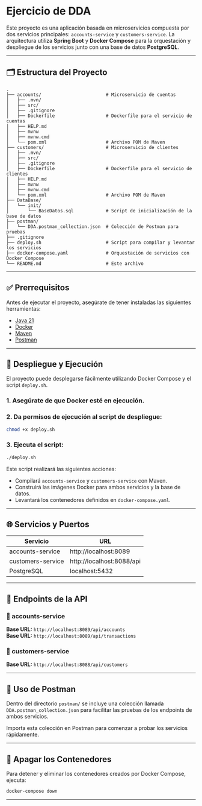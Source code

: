 # Ejercicio de DDA

Este proyecto es una aplicación basada en microservicios compuesta por dos servicios principales: `accounts-service` y `customers-service`. La arquitectura utiliza **Spring Boot** y **Docker Compose** para la orquestación y despliegue de los servicios junto con una base de datos **PostgreSQL**.

---

## 🗂️ Estructura del Proyecto

```
.
├── accounts/                        # Microservicio de cuentas
│   ├── .mvn/
│   ├── src/
│   ├── .gitignore
│   ├── Dockerfile                   # Dockerfile para el servicio de cuentas
│   ├── HELP.md
│   ├── mvnw
│   ├── mvnw.cmd
│   └── pom.xml                      # Archivo POM de Maven
├── customers/                       # Microservicio de clientes
│   ├── .mvn/
│   ├── src/
│   ├── .gitignore
│   ├── Dockerfile                   # Dockerfile para el servicio de clientes
│   ├── HELP.md
│   ├── mvnw
│   ├── mvnw.cmd
│   └── pom.xml                      # Archivo POM de Maven
├── DataBase/
│   └── init/
│       └── BaseDatos.sql            # Script de inicialización de la base de datos
├── postman/
│   └── DDA.postman_collection.json  # Colección de Postman para pruebas
├── .gitignore
├── deploy.sh                        # Script para compilar y levantar los servicios
├── docker-compose.yaml              # Orquestación de servicios con Docker Compose
└── README.md                        # Este archivo
```

---

## ✅ Prerrequisitos

Antes de ejecutar el proyecto, asegúrate de tener instaladas las siguientes herramientas:

- [Java 21](https://jdk.java.net/21/)
- [Docker](https://www.docker.com/)
- [Maven](https://maven.apache.org/)
- [Postman](https://www.postman.com/)

---

## 🚀 Despliegue y Ejecución

El proyecto puede desplegarse fácilmente utilizando Docker Compose y el script `deploy.sh`.

### 1. Asegúrate de que Docker esté en ejecución.

### 2. Da permisos de ejecución al script de despliegue:

```bash
chmod +x deploy.sh
```

### 3. Ejecuta el script:

```bash
./deploy.sh
```

Este script realizará las siguientes acciones:

- Compilará `accounts-service` y `customers-service` con Maven.
- Construirá las imágenes Docker para ambos servicios y la base de datos.
- Levantará los contenedores definidos en `docker-compose.yaml`.

---

## 🌐 Servicios y Puertos

| Servicio           | URL                           |
|--------------------|-------------------------------|
| accounts-service   | http://localhost:8089         |
| customers-service  | http://localhost:8088/api     |
| PostgreSQL         | localhost:5432                |

---

## 📡 Endpoints de la API

### 📘 accounts-service
**Base URL:** `http://localhost:8089/api/accounts`  
**Base URL:** `http://localhost:8089/api/transactions`  

### 📗 customers-service
**Base URL:** `http://localhost:8088/api/customers`  

---

## 🧪 Uso de Postman

Dentro del directorio `postman/` se incluye una colección llamada `DDA.postman_collection.json` para facilitar las pruebas de los endpoints de ambos servicios.

Importa esta colección en Postman para comenzar a probar los servicios rápidamente.

---

## 🛑 Apagar los Contenedores

Para detener y eliminar los contenedores creados por Docker Compose, ejecuta:

```bash
docker-compose down
```

---